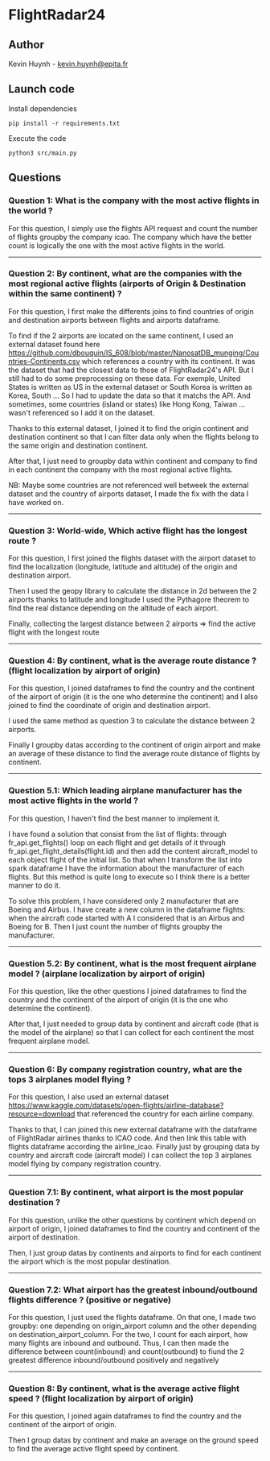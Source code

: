 # FlightRadar24

## Author

Kevin Huynh     - kevin.huynh@epita.fr

## Launch code

Install dependencies

```
pip install -r requirements.txt
```

Execute the code
```
python3 src/main.py
```


## Questions 

### Question 1:  What is the company with the most active flights in the world ?

For this question, I simply use the flights API request and count the number of flights groupby the company icao. The company which have the better count is logically the one with the most active flights in the world. 


------
### Question 2: By continent, what are the companies with the most regional active flights (airports of Origin & Destination within the same continent) ?

For this question, I first make the differents joins to find countries of origin and destination airports between flights and airports dataframe.

To find if the 2 airports are located on the same continent, I used an external dataset found here 
https://github.com/dbouquin/IS_608/blob/master/NanosatDB_munging/Countries-Continents.csv which references a country with its continent. 
It was the dataset that had the closest data to those of FlightRadar24's API. But I still had to do some preprocessing on these data. For exemple, United States is written as US in the external dataset or South Korea is written as Korea, South ... So I had to update the data so that it matchs the API. 
And sometimes, some countries (island or states) like Hong Kong, Taiwan ... wasn't referenced so I add it on the dataset. 

Thanks to this external dataset, I joined it to find the origin continent and destination continent so that I can filter data only when the flights belong to the same origin and destination continent.

After that, I just need to groupby data within continent and company to find in each continent the company with the most regional active flights. 

NB: Maybe some countries are not referenced well betweek the external dataset and the country of airports dataset, I made the fix with the data I have worked on. 


-----
### Question 3: World-wide, Which active flight has the longest route ?
For this question, I first joined the flights dataset with the airport dataset to find the localization (longitude, latitude and altitude) of the origin and destination airport.

Then I used the geopy library to calculate the distance in 2d between the 2 airports thanks to latitude and longitude
I used the Pythagore theorem to find the real distance depending on the altitude of each airport. 

Finally, collecting the largest distance between 2 airports => find the active flight with the longest route


-----
### Question 4: By continent, what is the average route distance ? (flight localization by airport of origin)
For this question, I joined dataframes to find the country and the continent of the airport of origin (it is the one who determine the continent) and I also joined to find the coordinate of origin and destination airport. 

I used the same method as question 3 to calculate the distance between 2 airports. 

Finally I groupby datas according to the continent of origin airport and make an average of these distance to find the average route distance of flights by continent. 

-----
### Question 5.1: Which leading airplane manufacturer has the most active flights in the world ?
For this question, I haven't find the best manner to implement it.

I have found a solution that consist from the list of flights: through fr_api.get_flights() loop on each flight and get details of it through fr_api.get_flight_details(flight.id) and then add the content aircraft_model to each object flight of the initial list. So that when I transform the list into spark dataframe I have the information about the manufacturer of each flights. 
But this method is quite long to execute so I think there is a better manner to do it. 

To solve this problem, I have considered only 2 manufacturer that are Boeing and Airbus. I have create a new column in the dataframe flights: when the aircraft code started with A I considered that is an Airbus and Boeing for B. 
Then I just count the number of flights groupby the manufacturer. 

-----
### Question 5.2: By continent, what is the most frequent airplane model ? (airplane localization by airport of origin)
For this question, like the other questions I joined dataframes to find the country and the continent of the airport of origin (it is the one who determine the continent).

After that, I just needed to group data by continent and aircraft code (that is the model of the airplane) so that I can collect for each continent the most frequent airplane model. 

-----
### Question 6: By company registration country, what are the tops 3 airplanes model flying ?
For this question, I also used an external dataset https://www.kaggle.com/datasets/open-flights/airline-database?resource=download that referenced the country for each airline company. 

Thanks to that, I can joined this new external dataframe with the dataframe of FlightRadar airlines thanks to ICAO code. 
And then link this table with flights dataframe according the airline_icao. 
Finally just by grouping data by country and aircraft code (aircraft model) I can collect the top 3 airplanes model flying by company registration country. 


-----
### Question 7.1: By continent, what airport is the most popular destination ?
For this question, unlike the other questions by continent which depend on airport of origin, I joined dataframes to find the country and continent of the airport of destination.

Then, I just group datas by continents and airports to find for each continent the airport which is the most popular destination.

-----
### Question 7.2: What airport has the greatest inbound/outbound flights difference ? (positive or negative)
For this question, I just used the flights dataframe. On that one, I made two groupby: one depending on origin_airport column and the other depending on destination_airport_column. For the two, I count for each airport, how many flights are inbound and outbound. Thus, I can then made the difference between count(inbound) and count(outbound) to fiund the 2 greatest difference inbound/outbound positively and negatively

-----
### Question 8: By continent, what is the average active flight speed ? (flight localization by airport of origin)
For this question, I joined again dataframes to find the country and the continent of the airport of origin. 

Then I group datas by continent and make an average on the ground speed to find the average active flight speed by continent. 